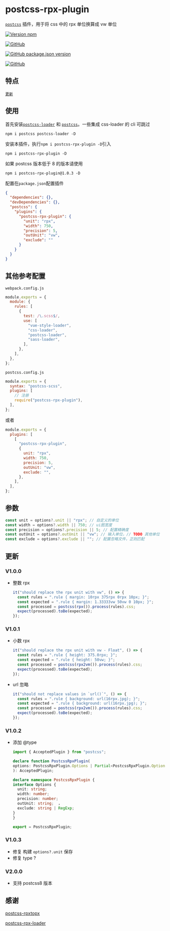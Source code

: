 # postcss-rpx-plugin

[`postcss`](https://github.com/postcss/postcss) 插件，用于将 css 中的 rpx 单位换算成 vw 单位

[![Version npm](https://img.shields.io/npm/v/postcss-rpx-plugin.svg)](https://www.npmjs.com/package/postcss-rpx-plugin)

[![GitHub](https://img.shields.io/badge/github-jawa0919-brightgreen.svg)](https://github.com/jawa0919)

[![GitHub package.json version](https://img.shields.io/github/package-json/v/jawa0919/postcss-rpx-plugin)](https://github.com/jawa0919/postcss-rpx-plugin)

[![GitHub](https://img.shields.io/github/license/jawa0919/postcss-rpx-plugin)](https://github.com/jawa0919/postcss-rpx-plugin)

## 特点

[`更新`](#更新)

## 使用

首先安装[`postcss-loader`](https://www.npmjs.com/package/postcss-loader) 和 [`postcss`](https://www.npmjs.com/package/postcss)。一些集成 css-loader 的 cli 可跳过

```
npm i postcss postcss-loader -D
```

安装本插件，执行`npm i postcss-rpx-plugin -D`引入

```
npm i postcss-rpx-plugin -D
```

如果 postcss 版本低于 8 的版本请使用

```
npm i postcss-rpx-plugin@1.0.3 -D
```

配置在`package.json`配置插件

```json
{
  "dependencies": {},
  "devDependencies": {},
  "postcss": {
    "plugins": {
      "postcss-rpx-plugin": {
        "unit": "rpx",
        "width": 750,
        "precision": 5,
        "outUnit": "vw",
        "exclude": ""
      }
    }
  }
}
```

## 其他参考配置

`webpack.config.js`

```js
module.exports = {
  module: {
    rules: [
      {
        test: /\.scss$/,
        use: [
          "vue-style-loader",
          "css-loader",
          "postcss-loader",
          "sass-loader",
        ],
      },
    ],
  },
};
```

`postcss.config.js`

```js
module.exports = {
  syntax: "postcss-scss",
  plugins: [
    // 注册
    require("postcss-rpx-plugin"),
  ],
};
```

或者

```js
module.exports = {
  plugins: [
    [
      "postcss-rpx-plugin",
      {
        unit: "rpx",
        width: 750,
        precision: 5,
        outUnit: "vw",
        exclude: "",
      },
    ],
  ],
};
```

## 参数

```js
const unit = options?.unit || "rpx"; // 自定义的单位
const width = options?.width || 750; // ui图宽度
const precision = options?.precision || 5; // 配置精确度
const outUnit = options?.outUnit || "vw"; // 输入单位，// TODO 其他单位
const exclude = options?.exclude || ""; // 配置忽略文件，正则匹配
```

## 更新

### V1.0.0

- 整数 rpx
  ```js
  it("should replace the rpx unit with vw", () => {
    const rules = ".rule { margin: 10rpx 375rpx 0rpx 10px; }";
    const expected = ".rule { margin: 1.33333vw 50vw 0 10px; }";
    const processed = postcss(rpx()).process(rules).css;
    expect(processed).toBe(expected);
  });
  ```

### V1.0.1

- 小数 rpx
  ```js
  it("should replace the rpx unit with vw - Float", () => {
    const rules = ".rule { height: 375.0rpx; }";
    const expected = ".rule { height: 50vw; }";
    const processed = postcss(rpx2vm()).process(rules).css;
    expect(processed).toBe(expected);
  });
  ```
- url 忽略

  ```js
  it("should not replace values in `url()`", () => {
    const rules = ".rule { background: url(16rpx.jpg); }";
    const expected = ".rule { background: url(16rpx.jpg); }";
    const processed = postcss(rpx2vm()).process(rules).css;
    expect(processed).toBe(expected);
  });
  ```

### V1.0.2

- 添加 @type

  ```ts
  import { AcceptedPlugin } from "postcss";

  declare function PostcssRpxPlugin(
  options: PostcssRpxPlugin.Options | Partial<PostcssRpxPlugin.Options>
  ): AcceptedPlugin;

  declare namespace PostcssRpxPlugin {
  interface Options {
    unit: string;
    width: number;
    precision: number;
    outUnit: string;  ，
    exclude: string | RegExp;
  }
  }

  export = PostcssRpxPlugin;
  ```

### V1.0.3

- 修复 构建 `options?.unit` 保存
- 修复 type ?

### V2.0.0

- 支持 postcss8 版本

## 感谢

[postcss-rpxtopx](https://github.com/yangmingshan/postcss-rpxtopx)

[postcss-rpx-loader](https://github.com/vlev1n/postcss-rpx-loader)

